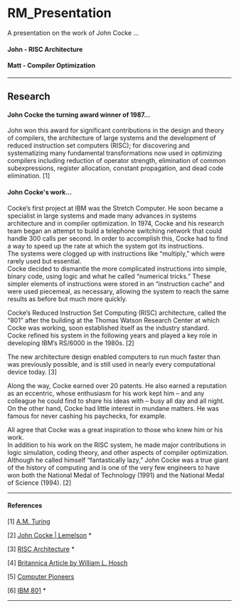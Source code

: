 # RM_Presentation
A presentation on the work of John Cocke ...

#### John - RISC Architecture
#### Matt - Compiler Optimization
***
## Research
#### John Cocke the turning award winner of 1987...
John won this award for significant contributions in the design and theory of compilers, 
the architecture of large systems and the development of reduced instruction set computers (RISC); 
for discovering and systematizing many fundamental transformations now used in optimizing compilers 
including reduction of operator strength, elimination of common subexpressions, register allocation, 
 constant propagation, and dead code elimination. [1]

#### John Cocke's work...
Cocke’s first project at IBM was the Stretch Computer. He soon became a specialist in large systems and made many advances 
in systems architecture and in compiler optimization.
In 1974, Cocke and his research team began an attempt to build a telephone switching network that could handle 
300 calls per second. 
In order to accomplish this, Cocke had to find a way to speed up the rate at which the system got its instructions.  
The systems were clogged up with instructions like “multiply,” which were rarely used but essential.  
Cocke decided to dismantle the more complicated instructions into simple, binary code, 
using logic and what he called “numerical tricks.” These simpler elements of instructions were stored in an “instruction cache” 
and were used piecemeal, as necessary, allowing the system to reach the same results as before but much more quickly.

Cocke’s Reduced Instruction Set Computing (RISC) architecture, called the “801” after the building at the 
Thomas Watson Research Center at which Cocke was working, soon established itself as the industry standard.  
Cocke refined his system in the following years and played a key role in developing IBM’s RS/6000 in the 1980s. [2]

The new architecture design enabled computers to run much faster than was previously possible, and is still used in 
nearly every computational device today. [3]

Along the way, Cocke earned over 20 patents.  He also earned a reputation as an eccentric, 
whose enthusiasm for his work kept him – and any colleague he could find to share his ideas with – busy all day and all night.  
On the other hand, Cocke had little interest in mundane matters. He was famous for never cashing his paychecks, for example.

All agree that Cocke was a great inspiration to those who knew him or his work.  
In addition to his work on the RISC system, he made major contributions in logic simulation, coding theory, 
and other aspects of compiler optimization.  Although he called himself “fantastically lazy,”
John Cocke was a true giant of the history of computing and is one of the very few engineers to have won both 
the National Medal of Technology (1991) and the National Medal of Science (1994). [2]

***
#### References
[1] [A.M. Turing](https://amturing.acm.org/award_winners/cocke_2083115.cfm)

[2] [John Cocke | Lemelson](https://lemelson.mit.edu/resources/john-cocke) *

[3] [RISC Architecture](https://www.ibm.com/ibm/history/ibm100/us/en/icons/risc/) *

[4] [Britannica Article by William L. Hosch](https://www.britannica.com/biography/John-Cocke)

[5] [Computer Pioneers](https://history.computer.org/pioneers/cocke.html)

[6] [IBM 801](https://en.linkfang.org/wiki/IBM_801) *
***
